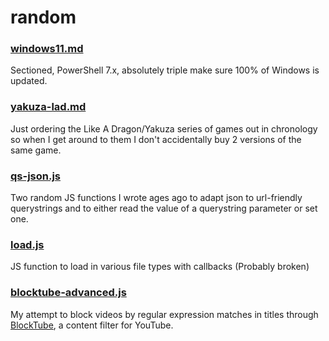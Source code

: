 # random

### [windows11.md](https://github.com/chrislowles/random/blob/master/windows11.md)
Sectioned, PowerShell 7.x, absolutely triple make sure 100% of Windows is updated.

### [yakuza-lad.md](https://github.com/chrislowles/random/blob/master/yakuza-lad.md)
Just ordering the Like A Dragon/Yakuza series of games out in chronology so when I get around to them I don't accidentally buy 2 versions of the same game.

### [qs-json.js](https://github.com/chrislowles/random/blob/master/qs-json.js)
Two random JS functions I wrote ages ago to adapt json to url-friendly querystrings and to either read the value of a querystring parameter or set one.

### [load.js](https://github.com/chrislowles/random/blob/master/load.js)
JS function to load in various file types with callbacks (Probably broken)

### [blocktube-advanced.js](https://github.com/chrislowles/random/blob/master/blocktube-advanced.js)
My attempt to block videos by regular expression matches in titles through [BlockTube](https://github.com/amitbl/blocktube), a content filter for YouTube.